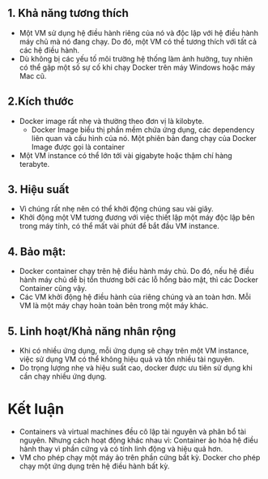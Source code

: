 ## 1. Khả năng tương thích
- Một VM sử dụng hệ điều hành riêng của nó và độc lập với hệ điều hành máy chủ mà nó đang chạy. Do đó, một VM có thể tương thích với tất cả các hệ điều hành.
- Dù không bị các yếu tố môi trường hệ thống làm ảnh hưởng, tuy nhiên có thể gặp một số sự cố khi chạy Docker trên máy Windows hoặc máy Mac cũ.

## 2.Kích thước 
- Docker image rất nhẹ và thường theo đơn vị là kilobyte.
  - Docker Image biểu thị phần mềm chứa ứng dụng, các dependency liên quan và cấu hình của nó. Một phiên bản đang chạy của Docker Image được gọi là container
- Một VM instance có thể lớn tới vài gigabyte hoặc thậm chí hàng terabyte.

## 3. Hiệu suất
- Vì chúng rất nhẹ nên có thể khởi động chúng sau vài giây.
- Khởi động một VM tương đương với việc thiết lập một máy độc lập bên trong máy tính, có thể mất vài phút để bắt đầu VM instance.

## 4. Bảo mật:
- Docker container chạy trên hệ điều hành máy chủ. Do đó, nếu hệ điều hành máy chủ dễ bị tổn thương bởi các lỗ hổng bảo mật, thì các Docker Container cũng vậy.
- Các VM khởi động hệ điều hành của riêng chúng và an toàn hơn. Mỗi VM là một máy chạy hoàn toàn bên trong một máy khác.
	
## 5. Linh hoạt/Khả năng nhân rộng
- Khi có nhiều ứng dụng, mỗi ứng dụng sẽ chạy trên một VM instance, việc sử dụng VM có thể không hiệu quả và tốn nhiều tài nguyên. 
- Do trọng lượng nhẹ và hiệu suất cao, docker được ưu tiên sử dụng khi cần chạy nhiều ứng dụng.

# Kết luận
- Containers và virtual machines đều cô lập tài nguyên và phân bổ tài nguyên. Nhưng cách hoạt động khác nhau vì: Container ảo hóa hệ điều hành thay vì phần cứng và có tính linh động và hiệu quả hơn.
- VM cho phép chạy một máy ảo trên phần cứng bất kỳ. Docker cho phép chạy một ứng dụng trên hệ điều hành bất kỳ.
